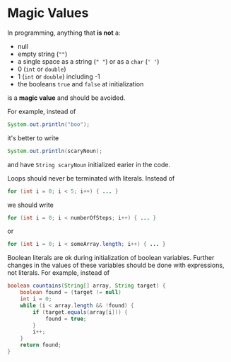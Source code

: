 # Magic Values

In programming, anything that **is not** a:

* null
* empty string (`""`)
* a single space as a string (`" "`) or as a `char` (`' '`)
* 0 (`int` or `double`)
* 1 (`int` or `double`) including -1
* the booleans `true` and `false` at initialization

is a **magic value** and should be avoided.

For example, instead of

```java
System.out.println("boo");
```
it's better to write
```java
System.out.println(scaryNoun);
```
and have `String scaryNoun` initialized earier in the code.

Loops should never be terminated with literals. Instead of

```java
for (int i = 0; i < 5; i++) { ... } 
```
we should write
```java
for (int i = 0; i < numberOfSteps; i++) { ... } 
```
or
```java
for (int i = 0; i < someArray.length; i++) { ... } 
```

Boolean literals are ok during initialization of boolean variables. Further changes in the values of these variables should be done with expressions, not literals. For example, instead of

```java
boolean countains(String[] array, String target) {
    boolean found = (target != null)
    int i = 0;
    while (i < array.length && !found) {
        if (target.equals(array[i])) {
            found = true;
        }
        i++;
    }
    return found;
}